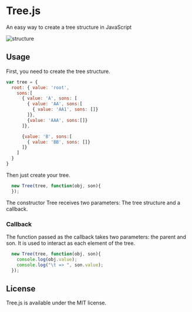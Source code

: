 Tree.js
===========================
An easy way to create a tree structure in JavaScript

![structure](http://oi58.tinypic.com/zvfh1.jpg)


## Usage
First, you need to create the tree structure.

```js
var tree = {
  root: { value: 'root',
    sons:[
      { value: 'A', sons: [
        { value: 'AA', sons:[
          { value: 'AA1', sons: []}
        ]},
        {value: 'AAA', sons:[]}
      ]},

      {value: 'B', sons:[
        { value: 'BB', sons: []}
      ]}
    ]
  }
}
```

Then just create your tree.

```js
  new Tree(tree, function(obj, son){
  });
```

The constructor Tree receives two parameters: The tree structure and a callback.


### Callback
The function passed as the callback takes two parameters: the parent and son. It is used to  interact as each element of the tree.


```js
  new Tree(tree, function(obj, son){
    console.log(obj.value);
    console.log("\t => ", son.value);
  });
```


## License
Tree.js is available under the MIT license.